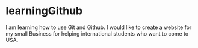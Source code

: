 # learningGithub
I am learning how to use Git and Github.
I would like to create a website for my small Business for helping international students who want to  come to USA. 
